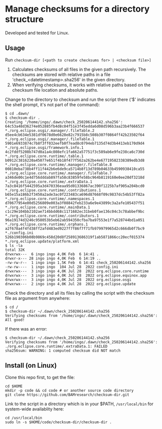 # Manage checksums for a directory structure

Developed and tested for Linux.

## Usage

Run `checksum-dir [<path to create checksums for> | <checksum file>]`

1. Calculates checksums of all files in the given path recursively.
   The checksums are stored with relative paths in a file
   'check_\<datetimestamp\>.sha256' in the given directory.
2. When verifying checksums, it works with relative paths based on
   the checksum file location and absolute paths.

Change to the directory to checksum and run the script there ('$' indicates the shell prompt, it's not part of the command):

    $ cd .dawn/
    $ checksum-dir .
    Creating '/home/ingo/.dawn/check_250206144142.sha256':
    64c53a48d36274e052885fb4d8c04f51e3f45edda6d08d596b3aa23b4f666537 *./org.eclipse.osgi/.manager/.fileTable.2
    d5ee4cb634e5381df0678d0e6628e82c7915b8c508b307f0864ff42b23502f64 *./org.eclipse.osgi/.manager/.fileTable.1
    5901e6933874c7b8f3ff032eefb0f7ead8c0794eb7135d74d3b4413eb170d9d4 *./org.eclipse.osgi/framework.info.1
    4c2fddf5208b747d0a1a4c808efc1fa662a57751f3c589ab6e9fe238ca6c730d *./org.eclipse.core.runtime/.table.1
    b0912c3816220a45077e651f4b18f477f562a262be4e67719582338389edb3d8 *./org.eclipse.core.runtime/.manager/.fileTable.8
    00810eba738b4ff11f442b6e6de9ca5714b8f13d789b04633b4590938410ca55 *./org.eclipse.core.runtime/.manager/.fileTable.7
    a346de00c1e4d756dddab897fa58c83859fe58bc964b8119160e0ee20df3218d *./org.eclipse.core.runtime/.extraData.1
    7a3c8416f5442595a3d470336eaa95d01336867ac390f1225b7af905a204bcd0 *./org.eclipse.core.runtime/.contributions.1
    b65e15a186b2f3450a2ade3ac0f223483ca696d87668f09c9837dc54b53ff82a *./org.eclipse.core.runtime/.namespaces.1
    d70677954e00d5256809e003a3f08842feb233a6e9e43899c3a2afe105437f51 *./org.eclipse.core.runtime/.mainData.1
    c1c29e104bb2102ae714bbdd68c1171682ec31beb0fae136c04c3c78abbef9bc *./org.eclipse.core.runtime/.contributors.1
    96a19174d3246c958053b5eb62ab594350cfba7ba97553e1f7a528744bd1a051 *./org.eclipse.core.runtime/.orphans.1
    a2f678a4f4fd38ff2afd483ed9227f7f86f7f71fb979979965d2c666db0f7bc9 *./config.ini
    526b190306b08b9869c458d20d8f258913686319f1ab5871866cc20ecf015374 *./org.eclipse.update/platform.xml
    $ ls -la
    total 32K
    drwxrwx---  6 ingo ingo 4,0K Feb  6 14:41 .
    drwxr-x--- 28 ingo ingo 4,0K Feb  6 14:19 ..
    -rw-rw-r--  1 ingo ingo 1,5K Feb  6 14:41 check_250206144142.sha256
    -rw-rw----  1 ingo ingo  104 Jul 28  2022 config.ini
    drwxrwx---  3 ingo ingo 4,0K Jul 28  2022 org.eclipse.core.runtime
    drwxrwx---  3 ingo ingo 4,0K Jul 28  2022 org.eclipse.equinox.app
    drwxrwx---  3 ingo ingo 4,0K Jul 28  2022 org.eclipse.osgi
    drwxrwx---  2 ingo ingo 4,0K Jul 28  2022 org.eclipse.update

Check the directory and all its files by calling the script with the checksum file as argument from anywhere:

    $ cd /
    $ checksum-dir ~/.dawn/check_250206144142.sha256
    Verifying checksums from '/home/ingo/.dawn/check_250206144142.sha256':
    All good!

If there was an error:

    $ checksum-dir ~/.dawn/check_250206144142.sha256
    Verifying checksums from '/home/ingo/.dawn/check_250206144142.sha256':
    ./org.eclipse.core.runtime/.extraData.1: FAILED
    sha256sum: WARNING: 1 computed checksum did NOT match

## Install (on Linux)

Clone this repo first, to get the file:

    cd $HOME
    mkdir -p code && cd code # or another source code directory
    git clone https://github.com/BAMresearch/checksum-dir.git

Link to the script in a directory which is in your $PATH,
 `/usr/local/bin` for system-wide availablity here:

    cd /usr/local/bin
    sudo ln -s $HOME/code/checksum-dir/checksum-dir .
